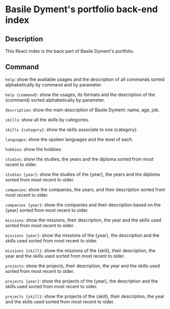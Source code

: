 <h1>Basile Dyment's portfolio back-end index</h1>

<h2>Description</h2>
<p>This React index is the back part of Basile Dyment's portfolio.</p>

<h2>Command</h2>
<p><code>help</code>: show the available usages and the description of all commands sorted alphabetically by command and by parameter.</p>
<p><code>help {command}</code>: show the usages, its formats and the description of the {command} sorted alphabetically by parameter.</p>
<p><code>description</code>: show the main description of Basile Dyment: name, age, job.</p>
<p><code>skills</code>: show all the skills by categories.</p>
<p><code>skills {category}</code>: show the skills associate to one {category}.</p>
<p><code>languages</code>: show the spoken languages and the level of each.</p>
<p><code>hobbies</code>: show the hobbies.</p>
<p><code>studies</code>: show the studies, the years and the diploma sorted from most recent to older.</p>
<p><code>studies {year}</code>: show the studies of the {year}, the years and the diploma sorted from most recent to older.</p>
<p><code>companies</code>: show the companies, the years, and their description sorted from most recent to older.</p>
<p><code>companies {year}</code>: show the companies and their description based on the {year} sorted from most recent to older.</p>
<p><code>missions</code>: show the missions, their description, the year and the skills used sorted from most recent to older.</p>
<p><code>missions {year}</code>: show the missions of the {year}, the description and the skills used sorted from most recent to older.</p>
<p><code>missions {skill}</code>: show the missions of the {skill}, their description, the year and the skills used sorted from most recent to older.</p>
<p><code>projects</code>: show the projects, their description, the year and the skills used sorted from most recent to older.</p>
<p><code>projects {year}</code>: show the projects of the {year}, the description and the skills used sorted from most recent to older.</p>
<p><code>projects {skill}</code>: show the projects of the {skill}, their description, the year and the skills used sorted from most recent to older.</p>
